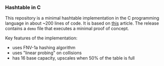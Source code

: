 ### Hashtable in C
This repository is a minimal hashtable implementation in the C programming language in about ~200 lines of code.
It is based on [this](https://benhoyt.com/writings/hash-table-in-c/) article.
The release contains a `demo` file that executes a minimal proof of concept.

Key features of the implementation:
- uses FNV-1a hashing algorithm
- uses "linear probing" on collisions
- has 16 base capacity, upscales when 50% of the table is full
